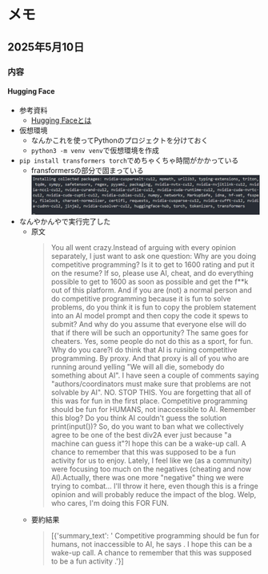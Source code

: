 # メモ

## 2025年5月10日
### 内容
#### Hugging Face
- 参考資料
  - [Hugging Faceとは](https://www.sbbit.jp/article/cont1/122042)
- 仮想環境
  - なんかこれを使ってPythonのプロジェクトを分けておく
  - ```python3 -m venv venv```で仮想環境を作成
- ```pip install transformers torch```でめちゃくちゃ時間がかかっている
  - fransformersの部分で固まっている
  ![photo](photo/1.png)
- なんやかんやで実行完了した
  - 原文
    >You all went crazy.Instead of arguing with every opinion separately, I just want to ask one question: Why are you doing competitive programming? Is it to get to 1600 rating and put it on the resume? If so, please use AI, cheat, and do everything possible to get to 1600 as soon as possible and get the f**k out of this platform. And if you are (not) a normal person and do competitive programming because it is fun to solve problems, do you think it is fun to copy the problem statement into an AI model prompt and then copy the code it spews to submit? And why do you assume that everyone else will do that if there will be such an opportunity? The same goes for cheaters. Yes, some people do not do this as a sport, for fun. Why do you care?I do think that AI is ruining competitive programming. By proxy. And that proxy is all of you who are running around yelling "We will all die, somebody do something about AI". I have seen a couple of comments saying "authors/coordinators must make sure that problems are not solvable by AI". NO. STOP THIS. You are forgetting that all of this was for fun in the first place. Competitive programming should be fun for HUMANS, not inaccessible to AI. Remember this blog? Do you think AI couldn't guess the solution print(input())? So, do you want to ban what we collectively agree to be one of the best div2A ever just because "a machine can guess it"?I hope this can be a wake-up call. A chance to remember that this was supposed to be a fun activity for us to enjoy. Lately, I feel like we (as a community) were focusing too much on the negatives (cheating and now AI).Actually, there was one more "negative" thing we were trying to combat... I'll throw it here, even though this is a fringe opinion and will probably reduce the impact of the blog. Welp, who cares, I'm doing this FOR FUN.
  - 要約結果
    >[{'summary_text': ' Competitive programming should be fun for humans, not inaccessible to AI, he says . I hope this can be a wake-up call. A chance to remember that this was supposed to be a fun activity .'}]